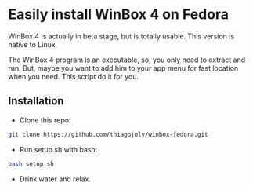 # Easily install WinBox 4 on Fedora
WinBox 4 is actually in beta stage, but is totally usable. This version is native to Linux.

The WinBox 4 program is an executable, so, you only need to extract and run. But, maybe you want to add him to your app menu for fast location when you need. This script do it for you.

## Installation
- Clone this repo:

```bash
git clone https://github.com/thiagojolv/winbox-fedora.git
```
- Run setup.sh with bash:
```bash
bash setup.sh
```
- Drink water and relax.
